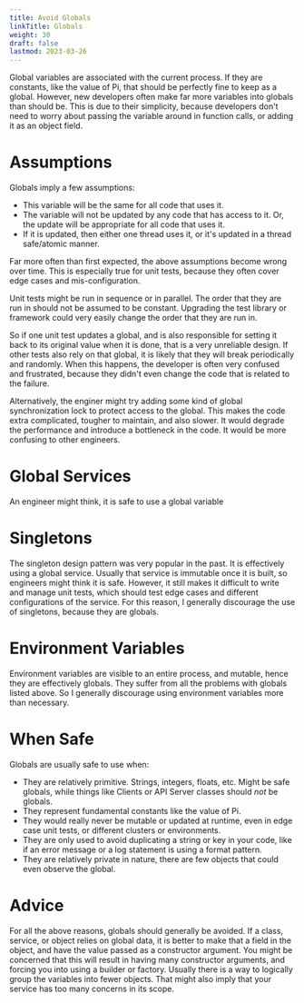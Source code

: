 ```yaml
---
title: Avoid Globals
linkTitle: Globals
weight: 30
draft: false
lastmod: 2023-03-26
---
```


Global variables are associated with the current process.  If they are constants, 
like the value of Pi, that should be perfectly fine to keep as a global.  However,
new developers often make far more variables into globals than should be.  This
is due to their simplicity, because developers don't need to worry about passing
the variable around in function calls, or adding it as an object field.

# Assumptions

Globals imply a few assumptions:
* This variable will be the same for all code that uses it.
* The variable will not be updated by any code that has access to it.  Or, the 
  update will be appropriate for all code that uses it.
* If it is updated, then either one thread uses it, or it's updated in a thread
  safe/atomic manner.

Far more often than first expected, the above assumptions become wrong over time.
This is especially true for unit tests, because they often cover edge cases and 
mis-configuration.

Unit tests might be run in sequence or in parallel.  The order that they are run 
in should not be assumed to be constant.  Upgrading the test library or framework
could very easily change the order that they are run in.

So if one unit test updates a global, and is also responsible for setting it back
to its original value when it is done, that is a very unreliable design.  If 
other tests also rely on that global, it is likely that they will break 
periodically and randomly.  When this happens, the developer is often very 
confused and frustrated, because they didn't even change the code that is 
related to the failure.

Alternatively, the enginer might try adding some kind of global synchronization
lock to protect access to the global.  This makes the code extra complicated,
tougher to maintain, and also slower.  It would degrade the performance and 
introduce a bottleneck in the code.  It would be more confusing to other 
engineers.

# Global Services

An engineer might think, it is safe to use a global variable 

# Singletons

The singleton design pattern was very popular in the past.  It is effectively 
using a global service.  Usually that service is immutable once it is built, so
engineers might think it is safe.  However, it still makes it difficult to 
write and manage unit tests, which should test edge cases and different 
configurations of the service.  For this reason, I generally discourage the
use of singletons, because they are globals.

# Environment Variables

Environment variables are visible to an entire process, and mutable, hence they 
are effectively globals.  They suffer from all the problems with globals
listed above.  So I generally discourage using environment variables more
than necessary.

# When Safe

Globals are usually safe to use when:
* They are relatively primitive.  Strings, integers, floats, etc.  Might be 
  safe globals, while things like Clients or API Server classes should *not*
  be globals.
* They represent fundamental constants like the value of Pi.
* They would really never be mutable or updated at runtime, even in edge 
  case unit tests, or different clusters or environments.
* They are only used to avoid duplicating a string or key in your code, like
  if an error message or a log statement is using a format pattern.
* They are relatively private in nature, there are few objects that could 
  even observe the global.

# Advice

For all the above reasons, globals should generally be avoided.  If a class, service, or
object relies on global data, it is better to make that a field in the 
object, and have the value passed as a constructor argument.  You might be 
concerned that this will result in having many constructor arguments, and forcing you
into using a builder or factory.  Usually there is a way to logically group
the variables into fewer objects.  That might also imply that your service 
has too many concerns in its scope.